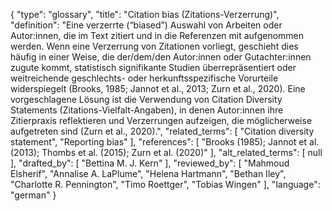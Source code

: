 {
    "type": "glossary",
    "title": "Citation bias (Zitations-Verzerrung)",
    "definition": "Eine verzerrte (“biased”) Auswahl von Arbeiten oder Autor:innen, die im Text zitiert und in die Referenzen mit aufgenommen werden. Wenn eine Verzerrung von Zitationen vorliegt, geschieht dies häufig in einer Weise, die der/dem/den Autor:innen oder Gutachter:innen zugute kommt, statistisch signifikante Studien überrepräsentiert oder weitreichende geschlechts- oder herkunftsspezifische Vorurteile widerspiegelt (Brooks, 1985; Jannot et al., 2013; Zurn et al., 2020). Eine vorgeschlagene Lösung ist die Verwendung von Citation Diversity Statements (Zitations-Vielfalt-Angaben), in denen Autor:innen ihre Zitierpraxis reflektieren und Verzerrungen aufzeigen, die möglicherweise aufgetreten sind (Zurn et al., 2020).",
    "related_terms": [
        "Citation diversity statement",
        "Reporting bias"
    ],
    "references": [
        "Brooks (1985); Jannot et al. (2013); Thombs et al. (2015); Zurn et al. (2020)"
    ],
    "alt_related_terms": [
        null
    ],
    "drafted_by": [
        "Bettina M. J. Kern"
    ],
    "reviewed_by": [
        "Mahmoud Elsherif",
        "Annalise A. LaPlume",
        "Helena Hartmann",
        "Bethan Iley",
        "Charlotte R. Pennington",
        "Timo Roettger",
        "Tobias Wingen"
    ],
    "language": "german"
}